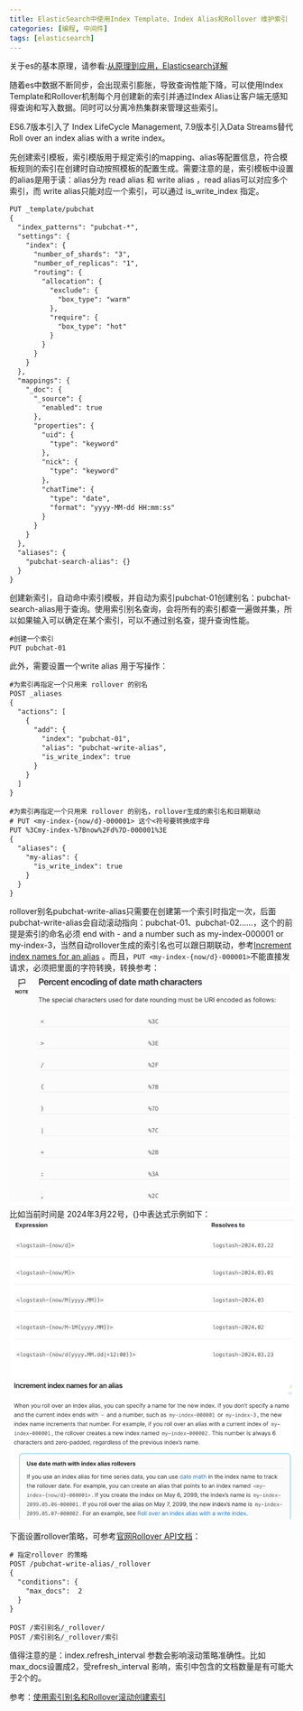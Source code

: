 ```yaml
---
title: ElasticSearch中使用Index Template、Index Alias和Rollover 维护索引
categories: [编程, 中间件]
tags: [elasticsearch]
---
```



关于es的基本原理，请参看:[从原理到应用，Elasticsearch详解](https://segmentfault.com/a/1190000020022504)

随着es中数据不断同步，会出现索引膨胀，导致查询性能下降，可以使用Index Template和Rollover机制每个月创建新的索引并通过Index
Alias让客户端无感知得查询和写入数据。同时可以分离冷热集群来管理这些索引。

ES6.7版本引入了 Index LifeCycle Management, 7.9版本引入Data Streams替代Roll over an index alias with a write index。

先创建索引模板，索引模版用于规定索引的mapping、alias等配置信息，符合模板规则的索引在创建时自动按照模板的配置生成。需要注意的是，索引模板中设置的alias是用于读：alias分为
read alias 和 write alias ，read alias可以对应多个索引，而 write alias只能对应一个索引，可以通过 is_write_index 指定。

```
PUT _template/pubchat
{
  "index_patterns": "pubchat-*",
  "settings": {
    "index": {
      "number_of_shards": "3",
      "number_of_replicas": "1",
      "routing": {
        "allocation": {
          "exclude": {
            "box_type": "warm"
          },
          "require": {
            "box_type": "hot"
          }
        }
      }
    }
  },
  "mappings": {
    "_doc": {
      "_source": {
        "enabled": true
      },
      "properties": {
        "uid": {
          "type": "keyword"
        },
        "nick": {
          "type": "keyword"
        }，
        "chatTime": {
          "type": "date",
          "format": "yyyy-MM-dd HH:mm:ss"
        }
      }
    }
  },
  "aliases": {
    "pubchat-search-alias": {}
  }
}

```

创建新索引，自动命中索引模板，并自动为索引pubchat-01创建别名：pubchat-search-alias用于查询。使用索引别名查询，会将所有的索引都查一遍做并集，所以如果输入可以确定在某个索引，可以不通过别名查，提升查询性能。

```
#创建一个索引
PUT pubchat-01
```

此外，需要设置一个write alias 用于写操作：

```
#为索引再指定一个只用来 rollover 的别名
POST _aliases
{
  "actions": [
    {
      "add": {
        "index": "pubchat-01",
        "alias": "pubchat-write-alias",
        "is_write_index": true
      }
    }
  ]
}

#为索引再指定一个只用来 rollover 的别名，rollover生成的索引名和日期联动
# PUT <my-index-{now/d}-000001> 这个<符号要转换成字母
PUT %3Cmy-index-%7Bnow%2Fd%7D-000001%3E
{
  "aliases": {
    "my-alias": {
      "is_write_index": true
    }
  }
}

```

rollover别名pubchat-write-alias只需要在创建第一个索引时指定一次，后面pubchat-write-alias会自动滚动指向：pubchat-01、pubchat-02……，这个的前提是索引的命名必须
end with - and a number such as my-index-000001 or
my-index-3，当然自动rollover生成的索引名也可以跟日期联动，参考[Increment index names for an alias](https://www.elastic.co/guide/en/elasticsearch/reference/current/indices-rollover-index.html#increment-index-names-for-alias)
。而且，`PUT <my-index-{now/d}-000001>`不能直接发请求，必须把里面的字符转换，转换参考：
![转换](/assets/2024/03/18/math-characters.png)
比如当前时间是 2024年3月22号，{}中表达式示例如下：
![表达](/assets/2024/03/18/expression.png)

下面设置rollover策略，可参考[官网Rollover API文档](https://www.elastic.co/guide/en/elasticsearch/reference/current/indices-rollover-index.html)：

```
# 指定rollover 的策略
POST /pubchat-write-alias/_rollover 
{
  "conditions": {
    "max_docs":  2
  }
}

POST /索引别名/_rollover/
POST /索引别名/_rollover/索引
```

值得注意的是：index.refresh_interval 参数会影响滚动策略准确性。比如max_docs设置成2，受refresh_interval
影响，索引中包含的文档数量是有可能大于2个的。

参考：[使用索引别名和Rollover滚动创建索引](https://www.cnblogs.com/hapjin/p/11386965.html)
